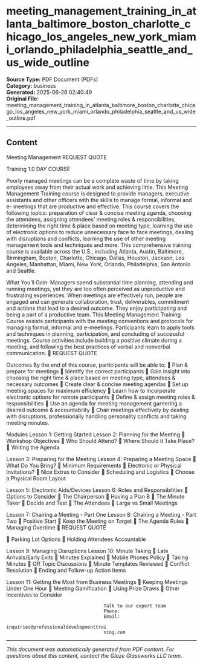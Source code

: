 ﻿# meeting_management_training_in_atlanta_baltimore_boston_charlotte_chicago_los_angeles_new_york_miami_orlando_philadelphia_seattle_and_us_wide_outline

**Source Type:** PDF Document (PDFs)  
**Category:** business  
**Generated:** 2025-06-26 02:40:49  
**Original File:** meeting_management_training_in_atlanta_baltimore_boston_charlotte_chicago_los_angeles_new_york_miami_orlando_philadelphia_seattle_and_us_wide_outline.pdf

---

## Content

Meeting
Management                                                            REQUEST QUOTE



Training                                                             1.0 DAY COURSE




Poorly managed meetings can be a complete waste of time by taking
employees away from their actual work and achieving little. This Meeting
Management Training course is designed to provide managers, executive
assistants and other officers with the skills to manage formal, informal and e-
meetings that are productive and effective.
This course covers the following topics: preparation of clear & concise
meeting agenda, choosing the attendees, assigning attendees’ meeting roles &
responsibilities, determining the right time & place based on meeting type,
learning the use of electronic options to reduce unnecessary face to face
meetings, dealing with disruptions and conflicts, learning the use of other
meeting management tools and techniques and more.
This comprehensive training course is available across the U.S., including
Atlanta, Austin, Baltimore, Birmingham, Boston, Charlotte, Chicago, Dallas,
Houston, Jackson, Los Angeles, Manhattan, Miami, New York, Orlando,
Philadelphia, San Antonio and Seattle.




What You’ll Gain:
Managers spend substantial time planning, attending and running meetings, yet they are too
often perceived as unproductive and frustrating experiences.
When meetings are effectively run, people are engaged and can generate collaboration,
trust, deliverables, commitment and actions that lead to a desired outcome. They enjoy
participating and being a part of a productive team.
This Meeting Management Training Course assists participants with the meeting
conventions and protocols for managing formal, informal and e-meetings. Participants learn
to apply tools and techniques in planning, participation, and concluding of successful
meetings. Course activities include building a positive climate during a meeting, and
following the best practices of verbal and nonverbal communication.
                                                                          REQUEST QUOTE




Outcomes
By the end of this course, participants will be able to:
    Plan & prepare for meetings
    Identify the correct participants
    Gain insight into choosing the right time & place based on meeting type,
      attendees & necessary outcomes
    Create clear & concise meeting agendas
    Set up meeting spaces for maximum efficiency
    Learn how to incorporate electronic options for remote participants
    Define & assign meeting roles & responsibilities
    Use an agenda for meeting management garnering a desired outcome &
      accountability
    Chair meetings effectively by dealing with disruptions, professionally handling
      personality conflicts and taking meeting minutes.




Modules
 Lesson 1: Getting Started                 Lesson 2: Planning for the Meeting
    Workshop Objectives                       Who Should Attend?
                                               Where Should it Take Place?
                                               Writing the Agenda


 Lesson 3: Preparing for the Meeting       Lesson 4: Preparing a Meeting Space
    What Do You Bring?                        Minimum Requirements
    Electronic or Physical Invitations?       Nice Extras to Consider
    Scheduling and Logistics                  Choose a Physical Room Layout


 Lesson 5: Electronic Aids/Devices         Lesson 6: Roles and Responsibilities
    Options to Consider                       The Chairperson
    Having a Plan B                           The Minute Taker
    Decide and Test                           The Attendees
                                               Large vs Small Meetings


 Lesson 7: Chairing a Meeting - Part One   Lesson 8: Chairing a Meeting - Part Two
    Positive Start                            Keep the Meeting on Target
    The Agenda Rules                          Managing Overtime
                                                                       REQUEST QUOTE




      Parking Lot Options                   Holding Attendees Accountable


Lesson 9: Managing Disruptions         Lesson 10: Minute Taking
   Late Arrivals/Early Exits              Minutes Explained
   Mobile Phones Policy                   Taking Minutes
   Off Topic Discussions                  Minute Templates Reviewed
   Conflict Resolution                    Ending and Follow-up Action Items


Lesson 11: Getting the Most from
Business Meetings
    Keeping Meetings Under One Hour
    Meeting Gamification
    Using Prize Draws
    Other Incentives to Consider




                                        Talk to our expert team
                                        Phone:
                                        Email:
                                        inquiries@professionaldevelopmenttrai
                                        ning.com

---

*This document was automatically generated from PDF content. For questions about this content, contact the Glaze Glassworks LLC team.*
